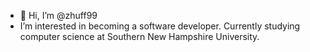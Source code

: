 - 👋 Hi, I’m @zhuff99
-  I’m interested in becoming a software developer. Currently studying computer science at Southern New Hampshire University.

